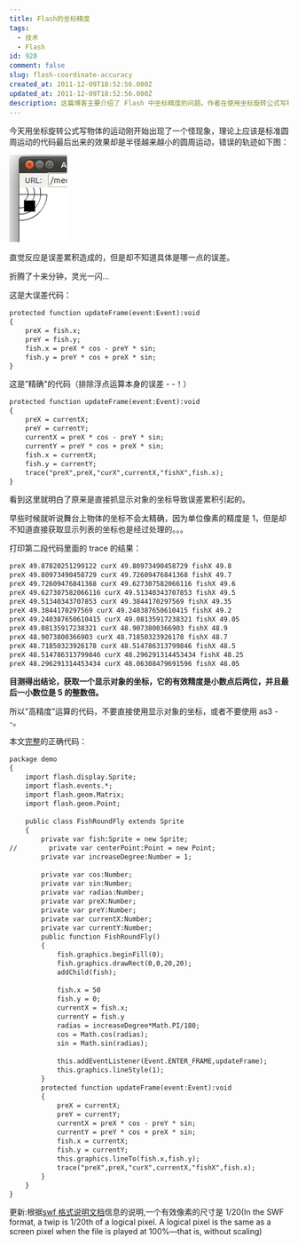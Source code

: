 ```yaml
---
title: Flash的坐标精度
tags:
  - 技术
  - Flash
id: 928
comment: false
slug: flash-coordinate-accuracy
created_at: 2011-12-09T18:52:56.000Z
updated_at: 2011-12-09T18:52:56.000Z
description: 这篇博客主要介绍了 Flash 中坐标精度的问题。作者在使用坐标旋转公式写物体的运动时，发现出现了一个怪现象，理论上应该是标准圆周运动的代码最后出来的效果却是半径越来越小的圆周运动。作者通过排除浮点运算本身的误差，提出了一种更加精确的代码实现方式。最后，作者提醒读者在使用 Flash 进行坐标运算时需要注意精度问题。
---
```


今天用坐标旋转公式写物体的运动刚开始出现了一个怪现象，理论上应该是标准圆周运动的代码最后出来的效果却是半径越来越小的圆周运动，错误的轨迹如下图：

![](./img.png '错误的圆周运动')

直觉反应是误差累积造成的，但是却不知道具体是哪一点的误差。

折腾了十来分钟，灵光一闪...

这是大误差代码：

```actionscript-3
protected function updateFrame(event:Event):void
{
    preX = fish.x;
    preY = fish.y;
    fish.x = preX * cos - preY * sin;
    fish.y = preY * cos + preX * sin;
}
```

这是”精确"的代码（排除浮点运算本身的误差 - -！）

```actionscript-3
protected function updateFrame(event:Event):void
{
    preX = currentX;
    preY = currentY;
    currentX = preX * cos - preY * sin;
    currentY = preY * cos + preX * sin;
    fish.x = currentX;
    fish.y = currentY;
    trace("preX",preX,"curX",currentX,"fishX",fish.x);
}
```

看到这里就明白了原来是直接抓显示对象的坐标导致误差累积引起的。

早些时候就听说舞台上物体的坐标不会太精确，因为单位像素的精度是 1，但是却不知道直接获取显示列表的坐标也是经过处理的。。。

打印第二段代码里面的 trace 的结果：

```text
preX 49.87820251299122 curX 49.80973490458729 fishX 49.8
preX 49.80973490458729 curX 49.72609476841368 fishX 49.7
preX 49.72609476841368 curX 49.627307582066116 fishX 49.6
preX 49.627307582066116 curX 49.51340343707853 fishX 49.5
preX 49.51340343707853 curX 49.3844170297569 fishX 49.35
preX 49.3844170297569 curX 49.240387650610415 fishX 49.2
preX 49.240387650610415 curX 49.08135917238321 fishX 49.05
preX 49.08135917238321 curX 48.9073800366903 fishX 48.9
preX 48.9073800366903 curX 48.71850323926178 fishX 48.7
preX 48.71850323926178 curX 48.514786313799846 fishX 48.5
preX 48.514786313799846 curX 48.296291314453434 fishX 48.25
preX 48.296291314453434 curX 48.06308479691596 fishX 48.05
```

**目测得出结论，获取一个显示对象的坐标，它的有效精度是小数点后两位，并且最后一小数位是 5 的整数倍。**

所以"高精度”运算的代码，不要直接使用显示对象的坐标，或者不要使用 as3 - -。

本文[完整](https://gist.github.com/1450965)的正确代码：

```actionscript-3
package demo
{
    import flash.display.Sprite;
    import flash.events.*;
    import flash.geom.Matrix;
    import flash.geom.Point;

    public class FishRoundFly extends Sprite
    {
        private var fish:Sprite = new Sprite;
//        private var centerPoint:Point = new Point;
        private var increaseDegree:Number = 1;

        private var cos:Number;
        private var sin:Number;
        private var radias:Number;
        private var preX:Number;
        private var preY:Number;
        private var currentX:Number;
        private var currentY:Number;
        public function FishRoundFly()
        {
            fish.graphics.beginFill(0);
            fish.graphics.drawRect(0,0,20,20);
            addChild(fish);

            fish.x = 50
            fish.y = 0;
            currentX = fish.x;
            currentY = fish.y
            radias = increaseDegree*Math.PI/180;
            cos = Math.cos(radias);
            sin = Math.sin(radias);

            this.addEventListener(Event.ENTER_FRAME,updateFrame);
            this.graphics.lineStyle(1);
        }
        protected function updateFrame(event:Event):void
        {
            preX = currentX;
            preY = currentY;
            currentX = preX * cos - preY * sin;
            currentY = preY * cos + preX * sin;
            fish.x = currentX;
            fish.y = currentY;
            this.graphics.lineTo(fish.x,fish.y);
            trace("preX",preX,"curX",currentX,"fishX",fish.x);
        }
    }
}
```

更新:根据[swf 格式说明文档](http://wwwimages.adobe.com/www.adobe.com/content/dam/Adobe/en/devnet/swf/pdf/swf-file-format-spec.pdf)信息的说明,一个有效像素的尺寸是 1/20(In the SWF format, a twip is 1/20th of a logical pixel. A logical pixel is the same as a screen pixel when the file is played at 100%—that is, without scaling)

